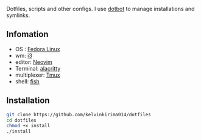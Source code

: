 Dotfiles, scripts and other configs. I use [dotbot](https://github.com/anishathalye/dotbot) to manage installations and symlinks.

## Infomation
- OS : [Fedora Linux](https://fedoraproject.org/)
- wm: [i3](https://i3wm.org/)
- editor: [Neovim](https://neovim.io/)
- Terminal: [alacritty](https://alacritty.org/)
- multiplexer: [Tmux](https://github.com/tmux/tmux/wiki)
- shell: [fish](https://fishshell.com/)

## Installation
```bash
git clone https://github.com/kelvinkirima014/dotfiles
cd dotfiles
chmod +x install
./install
```



